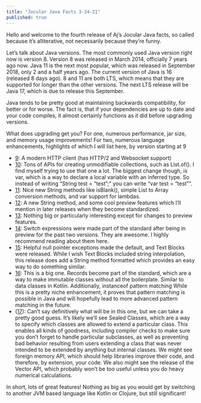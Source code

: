 ```yaml
---
title: "Jocular Java Facts 3-24-21"
published: true
---
```


Hello and welcome to the fourth release of Aj’s Jocular Java facts, so called because it’s alliterative, not necessarily because they’re funny.

Let’s talk about Java versions. The most commonly used Java version right now is version 8. Version 8 was released in March 2014, officially 7 years ago now. Java 11 is the next most popular, which was released in September 2018, only 2 and a half years ago. The current version of Java is 16 (released 8 days ago). 8 and 11 are both LTS, which means that they are supported for longer than the other versions. The next LTS release will be Java 17, which is due to release this September. 

Java tends to be pretty good at maintaining backwards compatibility, for better or for worse. The fact is, that if your dependencies are up to date and your code compiles, it almost certainly functions as it did before upgrading versions.

What does upgrading get you? For one, numerous performance, jar size, and memory usage improvements! For two, numerous language enhancements, highlights of which I will list here, by version starting at 9
* [9](http://cr.openjdk.java.net/~iris/se/9/latestSpec/): A modern HTTP client (has HTTP/2 and Websocket support)
* [10](https://www.oracle.com/java/technologies/javase/10-relnote-issues.html): Tons of APIs for creating unmodifiable collections, such as List.of(). I find myself trying to use that one a lot. The biggest change though, is var, which is a way to declare a local variable with an inferred type. So instead of writing “String test = “test”;” you can write “var test = “test””.
* [11](https://www.oracle.com/java/technologies/javase/11-relnote-issues.html): Nice new String methods like isBlank(), simple List to Array conversion methods, and var support for lambdas.
* [12](https://www.oracle.com/java/technologies/javase/12-relnote-issues.html): A new String method, and some cool preview features which I’ll mention in later releases when they become standardized.
* [13](https://www.oracle.com/java/technologies/javase/13-relnote-issues.html): Nothing big or particularly interesting except for changes to preview features.
* [14](https://www.oracle.com/java/technologies/javase/14-relnote-issues.html): Switch expressions were made part of the standard after being in preview for the past two versions. They are awesome. I highly recommend reading about them here.
* [15](https://www.oracle.com/java/technologies/javase/15-relnote-issues.html): Helpful null pointer exceptions made the default, and Text Blocks were released. While I wish Text Blocks included string interpolation, this release does add a String method formatted which provides an easy way to do something similar.
* [16](https://www.oracle.com/java/technologies/javase/16-relnote-issues.html): This is a big one. Records become part of the standard, which are a way to make immutable classes without all the boilerplate. Similar to data classes in Kotlin. Additionally, instanceof pattern matching While this is a pretty niche enhancement, it proves that pattern matching is possible in Java and will hopefully lead to more advanced pattern matching in the future.
* ([17](https://openjdk.java.net/projects/jdk/17/)): Can’t say definitively what will be in this one, but we can take a pretty good guess. It’s likely we’ll see Sealed Classes, which are a way to specify which classes are allowed to extend a particular class. This enables all kinds of goodness, including compiler checks to make sure you don’t forget to handle particular subclasses, as well as preventing bad behavior resulting from users extending a class that was never intended to be extended by anything but internal classes. We might see foreign memory API, which should help libraries improve their code, and therefore, by extension, your code. We also might see the release of the Vector API, which probably won’t be too useful unless you do heavy numerical calculations.

In short, lots of great features! Nothing as big as you would get by switching to another JVM based language like Kotlin or Clojure, but still significant!
